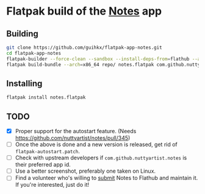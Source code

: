 # Flatpak build of the [Notes](https://www.get-notes.com/) app

## Building

```bash
git clone https://github.com/guihkx/flatpak-app-notes.git
cd flatpak-app-notes
flatpak-builder --force-clean --sandbox --install-deps-from=flathub --arch=x86_64 --repo=repo/ builddir/ com.github.nuttyartist.notes.yaml
flatpak build-bundle --arch=x86_64 repo/ notes.flatpak com.github.nuttyartist.notes master
```

## Installing

```bash
flatpak install notes.flatpak
```

## TODO

- [x] Proper support for the autostart feature. (Needs https://github.com/nuttyartist/notes/pull/345)
- [ ] Once the above is done and a new version is released, get rid of `flatpak-autostart.patch`.
- [ ] Check with upstream developers if `com.github.nuttyartist.notes` is their preferred app id.
- [ ] Use a better screenshot, preferably one taken on Linux.
- [ ] Find a volunteer who's willing to [submit](https://github.com/flathub/flathub/blob/master/CONTRIBUTING.md) Notes to Flathub and maintain it. If you're interested, just do it!
